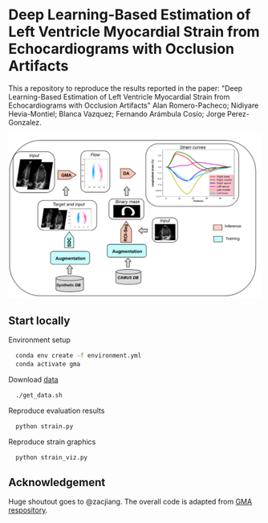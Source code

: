 # Deep Learning-Based Estimation of Left Ventricle Myocardial Strain from Echocardiograms with Occlusion Artifacts
This a repository to reproduce the results reported in the paper: "Deep Learning-Based Estimation of Left Ventricle Myocardial Strain from Echocardiograms with Occlusion Artifacts"
Alan Romero-Pacheco; Nidiyare Hevia-Montiel;  Blanca Vazquez; Fernando Arámbula Cosío; Jorge Perez-Gonzalez.

![alt text](methodology.png)

## Start locally

Environment setup

```bash
  conda env create -f environment.yml
  conda activate gma
```

Download [data](https://drive.google.com/file/d/133ryluTjygAa4fEWNEal2YgelweHmbY1/view?usp=sharing)
```bash
  ./get_data.sh
```
Reproduce evaluation results
```bash
  python strain.py
```
Reproduce strain graphics
```bash
  python strain_viz.py
```

## Acknowledgement
Huge shoutout goes to @zacjiang. The overall code is adapted from [GMA respository](https://github.com/zacjiang/GMA).
